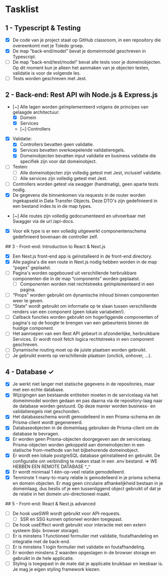 # Tasklist
## 1 - Typescript & Testing
- [x] De code van je project staat op GitHub classroom, in een repository die overeenkomt met je Toledo groep.
- [x] De map “back-end/model” bevat je domeinmodel geschreven in Typescript.
- [ ] De map “back-end/test/model” bevat alle tests voor je domeinobjecten. Op dit moment kun je alleen het aanmaken van je objecten testen, validatie is voor de volgende les.
- [ ] Tests worden geschreven met Jest.

## 2 - Back-end: Rest API wih Node.js & Express.js
- [~] Alle lagen worden geïmplementeerd volgens de principes van gelaagde architectuur:
    - [x] Domein
    - [x] Services
    - [~] Controllers
- [x] Validatie:
    - [x] Controllers bevatten geen validatie.
    - [x] Services bevatten overkoepelende validatieregels.
    - [x] Domeinobjecten bevatten input validatie en business validatie die specifiek zijn voor dat domeinobject.
- [ ] Testen:
    - [ ] Alle domeinobjecten zijn volledig getest met Jest, inclusief validatie.
    - [ ] Alle services zijn volledig getest met Jest.
- [ ] Controllers worden getest via swagger (handmatig), geen aparte tests nodig.
- [x] De gegevens die binnenkomen via requests in de router worden ingekapseld in Data Transfer Objects. Deze DTO's zijn gedefinieerd in een bestand index.ts in de map types.
- [~] Alle routes zijn volledig gedocumenteerd en uitvoerbaar met Swagger via de url /api-docs.
- [x] Voor elk type is er een volledig uitgewerkt componentenschema gedefinieerd bovenaan de controller zelf.

## 3 - Front-end: Introduction to React & Next.js
- [x] Een Next.js front-end app is geïnstalleerd in de front-end directory.
- [x] Alle pagina's die een route in Next.js nodig hebben worden in de map “pages” geplaatst.
- [ ] Pagina's worden opgebouwd uit verschillende herbruikbare componenten die in de map “components” worden geplaatst.
    - [ ] Componenten worden niet rechtstreeks geïmplementeerd in een pagina.
- [ ] “Props” worden gebruikt om dynamische inhoud binnen componenten weer te geven.
- [ ] “State” wordt gebruikt om informatie op te slaan tussen verschillende renders van een component (geen lokale variabelen!).
- [ ] Callback functies worden gebruikt om hogerliggende componenten of pagina's op de hoogte te brengen van een gebeurtenis binnen de huidige component.
- [ ] Het aanroepen van een Rest API gebeurt in afzonderlijke, herbruikbare Services. Er wordt nooit fetch logica rechtstreeks in een component geschreven.
- [ ] Dynamische routing moet op de juiste plaatsen worden gebruikt.
- [ ] Je gebruikt events op verschillende plaatsen (onclick, onhover, ...).

## 4 - Database ✓
- [x] Je werkt niet langer met statische gegevens in de repositories, maar met een echte database.
- [x] Wijzigingen aan bestaande entiteiten moeten in de servicelaag via het domeinmodel worden gedaan en pas daarna via de repository-laag naar de database worden gestuurd. Op deze manier worden business- en validatieregels niet geschonden.
- [x] Het databaseschema wordt gemodelleerd in een Prisma-schema en de Prisma-client wordt gegenereerd.
- [x] Databaseobjecten in de domeinlaag gebruiken de Prisma-client om de database te bevragen.
- [x] Er worden geen Prisma-objecten doorgegeven aan de servicelaag. Prisma-objecten worden gekoppeld aan domeinobjecten in een statische from-methode van het bijbehorende domeinobject.
- [x] Er wordt een lokale postgreSQL database geïnstalleerd en gebruikt. De configuratie om verbinding te maken staat in een .env bestand.
   => WE HEBBEN EEN REMOTE DATABASE ^_^
- [x] Er wordt minimaal 1 één-op-veel relatie gemodelleerd.
- [x] Tenminste 1 many-to-many relatie is gemodelleerd in je prisma schema en domein objecten. Er mag geen circulaire afhankelijkheid bestaan in je domeinlaag, dus beslis of je een tussenliggend object gebruikt of dat je de relatie in het domein uni-directioneel maakt.

## 5 - Front-end: React & Next.js advanced
- [ ] De hook useSWR wordt gebruikt voor API-requests.
    - [ ] SSR en SSG kunnen optioneel worden toegepast.
- [ ] De hook useEffect wordt gebruikt voor interactie met een extern systeem (bijv. browser storage).
- [ ] Er is minstens 1 functioneel formulier met validatie, foutafhandeling en integratie met de back-end.
- [ ] Er is minstens 1 login formulier met validatie en foutafhandeling.
- [ ] Er worden minstens 2 waarden opgeslagen in de browser storage en gebruikt in de hele applicatie.
- [ ] Styling is toegepast in de mate dat je applicatie bruikbaar en leesbaar is. Je mag je eigen styling framework kiezen.